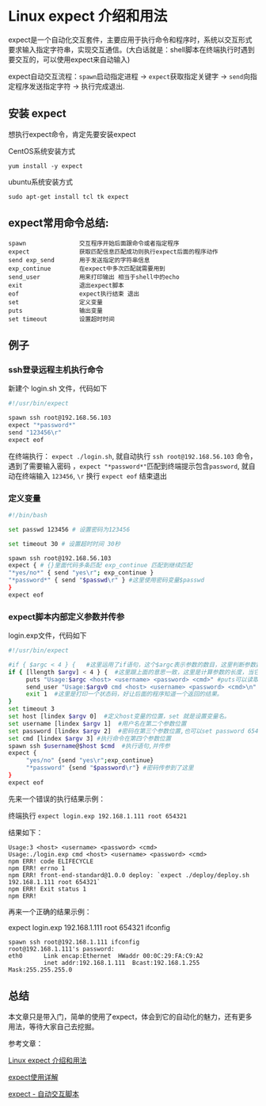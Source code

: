 # Linux expect 介绍和用法

expect是一个自动化交互套件，主要应用于执行命令和程序时，系统以交互形式要求输入指定字符串，实现交互通信。(大白话就是：shell脚本在终端执行时遇到要交互的，可以使用expect来自动输入)

expect自动交互流程：`spawn`启动指定进程 -> `expect`获取指定关键字 -> `send`向指定程序发送指定字符 -> 执行完成退出.

## 安装 expect

想执行expect命令，肯定先要安装expect

CentOS系统安装方式

```
yum install -y expect
```

ubuntu系统安装方式

```
sudo apt-get install tcl tk expect
```

## expect常用命令总结:

```
spawn               交互程序开始后面跟命令或者指定程序
expect              获取匹配信息匹配成功则执行expect后面的程序动作
send exp_send       用于发送指定的字符串信息
exp_continue        在expect中多次匹配就需要用到
send_user           用来打印输出 相当于shell中的echo
exit                退出expect脚本
eof                 expect执行结束 退出
set                 定义变量
puts                输出变量
set timeout         设置超时时间
```

## 例子

### ssh登录远程主机执行命令

新建个 login.sh 文件，代码如下
```sh
#!/usr/bin/expect

spawn ssh root@192.168.56.103
expect "*password*"
send "123456\r"
expect eof
```

在终端执行： `expect ./login.sh`, 就自动执行 `ssh root@192.168.56.103` 命令，遇到了需要输入密码 ，`expect "*password*"`匹配到终端提示包含`password`, 就自动在终端输入 `123456`,  `\r` 换行   `expect eof` 结束退出

### 定义变量

```sh
#!/bin/bash

set passwd 123456 # 设置密码为123456

set timeout 30 # 设置超时时间 30秒

spawn ssh root@192.168.56.103
expect { # {}里面代码多条匹配 exp_continue 匹配到继续匹配
"*yes/no*" { send "yes\r"; exp_continue }
"*password*" { send "$passwd\r" } #这里使用密码变量$passwd
}
expect eof
```

### expect脚本内部定义参数并传参

login.exp文件，代码如下

```sh
#!/usr/bin/expect

#if { $argc < 4 } {   #这里运用了if语句，这个$argc表示参数的数目，这里判断参数数目小于4就执行下面的语句，$argv0为脚本名字本身，$argv为命令行参数。[lrange$argv 0 0]表示第1个参数，[lrange $argv 0 4]为第一个到第五个参数。
if { [llength $argv] < 4 } {  #这里跟上面的意思一致，这里是计算参数的长度，当它的长度小于4就执行下面的语句 
     puts "Usage:$argc <host> <username> <password> <cmd>" #puts可以读取变量，输出内容，跟下面一句话的意思一致，所以这里贴了两句，这里意思是打印输入参数的个数，然后<host> <username> <password> <cmd>输出。
     send_user "Usage:$argv0 cmd <host> <username> <password> <cmd>\n" #send_user 命令用来把后面的参数输出到标准输出中去，默认的的send、exp_send 命令都是将参数输出到程序中去的。这里的$argv0是脚本本身，send_user默认不换行，所以要加\n换行符。
     exit 1  #这里是打印一个状态码，好让后面的程序知道一个返回的结果。
}
set timeout 3
set host [lindex $argv 0]  #定义host变量的位置，set 就是设置变量名。
set username [lindex $argv 1]  #用户名在第二个参数位置
set password [lindex $argv 2]  #密码在第三个参数位置,也可以set password 654321 这样直接指定变量以及实际密码。
set cmd [lindex $argv 3] #执行命令在第四个参数位置
spawn ssh $username@$host $cmd  #执行语句,并传参
expect {
     "yes/no" {send "yes\r";exp_continue}
     "*password" {send "$password\r"} #密码传参到了这里
}
expect eof
```

先来一个错误的执行结果示例：

终端执行 `expect login.exp 192.168.1.111 root 654321`  

结果如下：

```
Usage:3 <host> <username> <password> <cmd>
Usage:./login.exp cmd <host> <username> <password> <cmd>
npm ERR! code ELIFECYCLE
npm ERR! errno 1
npm ERR! front-end-standard@1.0.0 deploy: `expect ./deploy/deploy.sh 192.168.1.111 root 654321`
npm ERR! Exit status 1
npm ERR! 
```

再来一个正确的结果示例：

expect login.exp 192.168.1.111 root 654321 ifconfig

```
spawn ssh root@192.168.1.111 ifconfig
root@192.168.1.111's password: 
eth0      Link encap:Ethernet  HWaddr 00:0C:29:FA:C9:A2  
          inet addr:192.168.1.111  Bcast:192.168.1.255  Mask:255.255.255.0
```

## 总结

本文章只是带入门，简单的使用了expect，体会到它的自动化的魅力，还有更多用法，等待大家自己去挖掘。


参考文章： 

[Linux expect 介绍和用法](https://www.cnblogs.com/saneri/p/10819348.html)

[expect使用详解](http://www.51niux.com/?id=55)

[expect - 自动交互脚本](http://xstarcd.github.io/wiki/shell/expect.html)